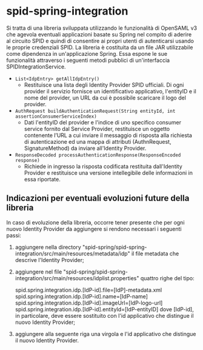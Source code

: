 
# spid-spring-integration

Si tratta di una libreria sviluppata utilizzando le funzionalità di OpenSAML v3 che agevola eventuali applicazioni basate su Spring nel compito di aderire al circuito SPID e quindi di consentire ai propri utenti di autenticarsi usando le proprie credenziali SPID. La libreria è costituita da un file JAR utilizzabile come dipendenza in un'applicazione Spring. Essa espone le sue funzionalità attraverso i seguenti metodi pubblici di un'interfaccia SPIDIntegrationService.
- `List<IdpEntry> getAllIdpEntry()`
	 - Restituisce una lista degli Identity Provider SPID ufficiali. Di ogni provider il servizio fornisce un identificativo applicativo, l'entityID e il nome del provider, un URL da cui è possibile scaricare il logo del provider.
- `AuthRequest buildAuthenticationRequest(String entityId, int assertionConsumerServiceIndex)`
	 - Dati l'entityID del provider e l'indice di uno specifico consumer service fornito dal Service Provider, restituisce un oggetto contenente l’URL a cui inviare il messaggio di risposta alla richiesta di autenticazione ed una mappa di attributi (AuthnRequest, SignatureMethod) da inviare all'Identity Provider.
- `ResponseDecoded processAuthenticationResponse(ResponseEncoded response)`
   - Richiede in ingresso la risposta codificata restituita dall'Identity Provider e restituisce una versione intellegibile delle informazioni in essa riportate.

## Indicazioni per eventuali evoluzioni future della libreria
In caso di evoluzione della libreria, occorre tener presente che per ogni nuovo Identity Provider da aggiungere si rendono necessari i seguenti passi:
1. aggiungere nella directory "spid-spring/spid-spring-integration/src/main/resources/metadata/idp" il file metadata che descrive l'Identity Provider;
2. aggiungere nel file "spid-spring/spid-spring-integration/src/main/resources/idplist.properties" quattro righe del tipo:

    spid.spring.integration.idp.[IdP-id].file=[IdP]-metadata.xml
    spid.spring.integration.idp.[IdP-id].name=[IdP-name]
    spid.spring.integration.idp.[IdP-id].imageUrl=[IdP-logo-url]
    spid.spring.integration.idp.[IdP-id].entityId=[IdP-entityID]
dove [IdP-id], in particolare, deve essere sostituito con l'id applicativo che distingue il nuovo Identity Provider;
3. aggiungere alla seguente riga una virgola e l'id applicativo che distingue il nuovo Identity Provider.
